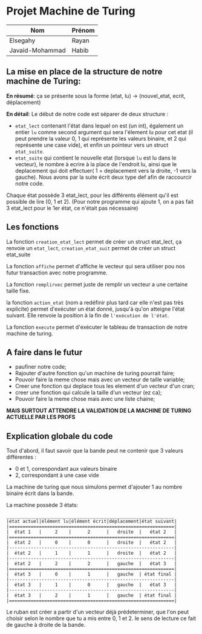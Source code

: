 # Projet Machine de Turing 
| Nom             | Prénom |
|---              |---     |
| Elsegahy        | Rayan  |
| Javaid-Mohammad | Habib  |

## La mise en place de la structure de notre machine de Turing:

**En résumé**: ça se présente sous la forme (etat, lu) -> (nouvel_etat, ecrit, déplacement)

**En détail**:
   Le début de notre code est séparer de deux structure :
   - `etat_lect` contenant l'état dans lequel on est (un int), également un entier `lu` comme second argument qui sera l'élement lu pour cet etat (il peut prendre la valeur 0, 1 qui représente les valeurs binaire, et 2 qui représente une case vide), et enfin un pointeur vers un struct `etat_suite`.
   - `etat_suite` qui contient le nouvelle etat (lorsque `lu` est lu dans le vecteur), le nombre à ecrire à la place de l'endroit lu, ainsi que le deplacement qui doit effectuer( 1 = deplacement vers la droite, -1 vers la gauche).
   Nous avons par la suite écrit deux type def afin de raccourcir notre code.

Chaque état possède 3 etat_lect, pour les différents élément qu'il est possible de lire (0, 1 et 2). 
(Pour notre programme qui ajoute 1, on a pas fait 3 etat_lect pour le 1er état, ce n'était pas nécessaire)

## Les fonctions 

La fonction `creation_etat_lect` permet de créer un struct etat_lect, ça renvoie un `etat_lect`, `creation_etat_suit` permet de créer un struct etat_suite

La fonction `affiche` permet d'affiche le vecteur qui sera utiliser pou nos futur transaction avec notre programme.

La fonction `remplirvec` permet juste de remplir un vecteur a une certaine taille fixe.

la fonction `action_etat` (nom a redéfinir plus tard car elle n'est pas très explicite)  permet d'exécuter un état donné, jusqu'à qu'on atteigne l'état suivant. Elle renvoie la position à la fin de `l'exécution de l'état`.


La fonction `execute` permet d'exécuter le tableau de transaction de notre machine de turing.

## A faire dans le futur 

- paufiner notre code;
- Rajouter d'autre fonction qu'un machine de turing pourrait faire;
- Pouvoir faire la meme chose mais avec un vecteur de taille variable;
- Creer une fonction qui deplace tous les element d'un vecteur d'un cran;
- creer une fonction qui calcule la taille d'un vecteur (ez ca);
- Pouvoir faire la meme chose mais avec une liste chaine;

**MAIS SURTOUT ATTENDRE LA VALIDATION DE LA MACHINE DE TURING ACTUELLE PAR LES PROFS**

## Explication globale du code
Tout d'abord, il faut savoir que la bande peut ne contenir que 3 valeurs différentes :
- 0 et 1, correspondant aux valeurs binaire
- 2, correspondant à une case vide

La machine de turing que nous simulons permet d'ajouter 1 au nombre binaire écrit dans la bande.

La machine possède 3 états:
```
______________________________________________________________
|état actuel|élément lu|élément écrit|déplacement|état suivant|
|=============================================================|
|  état 1   |     2    |      2      |   droite  |   état 2   |
|=============================================================|
|  état 2   |     0    |      0      |   droite  |   état 2   |
|-------------------------------------------------------------|
|  état 2   |     1    |      1      |   droite  |   état 2   |
|-------------------------------------------------------------|
|  état 2   |     2    |      2      |   gauche  |   état 3   |
|=============================================================|
|  état 3   |     0    |      1      |   gauche  | état final |
|-------------------------------------------------------------|
|  état 3   |     1    |      0      |   gauche  |   état 3   |
|-------------------------------------------------------------|
|  état 3   |     2    |      1      |   gauche  | état final |
|=============================================================|
```
Le ruban est créer a partir d'un vecteur déjà prédeterminer, que l'on peut choisir selon le nombre que tu a mis entre 0, 1 et 2.
le sens de lecture ce fait de gauche à droite de la bande.
